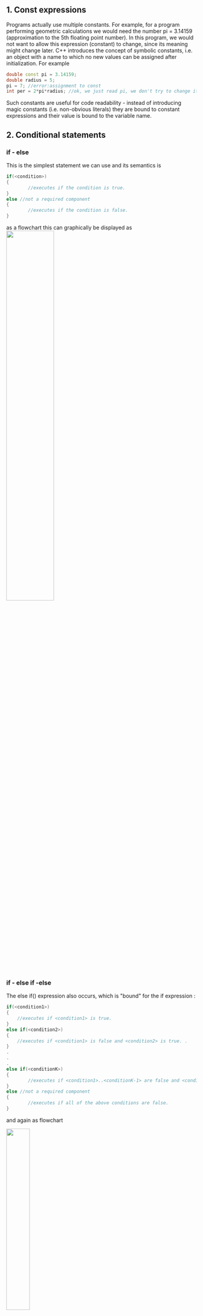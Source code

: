 <h2 id="">1. Const expressions</h2>  

Programs actually use multiple constants. For example, for a program performing geometric calculations we would need the number pi = 3.14159 (approximation to the 5th floating point number). In this program, we would not want to allow this expression (constant) to change, since its meaning might change later. C++ introduces the concept of symbolic constants, i.e. an object with a name to which no new values can be assigned after initialization. For example  
```c++
double const pi = 3.14159; 
double radius = 5;
pi = 7; //error:assignment to const
int per = 2*pi*radius; //ok, we just read pi, we don't try to change it
```
 Such constants are useful for code readability - instead of introducing magic constants (i.e. non-obvious literals) they are bound to constant expressions and their value is bound to the variable name. 

## 2. Conditional statements

<h3 id="">if - else</h3>
This is the simplest statement we can use and its semantics is  

```c++
if(<condition>)
{
		//executes if the condition is true. 
}
else //not a required component
{
		//executes if the condition is false. 
}
```

as a flowchart this can graphically be displayed as  
<img src="https://codeforwin.org/wp-content/uploads/2017/08/if-else-statement-flow-chart.png" width=50% height=50%>   

<h3 id="">if - else if -else</h3>
The else if(<condition>) expression also occurs, which is "bound" for the if expression :  
	
```c++
if(<condition1>)
{
	//executes if <condition1> is true. 
}
else if(<condition2>)
{
	//executes if <condition1> is false and <condition2> is true. . 
}
.
.
.
else if(<conditionK>)
{
		//executes if <condition1>..<conditionK-1> are false and <conditionK> is true. . 
}
else //not a required component
{
		//executes if all of the above conditions are false. 
}
```
and again as flowchart  
	
<img src="https://codeforwin.org/wp-content/uploads/2017/08/ladder-if...else_...if-statement-flow-chart.png" width=35% height=35%>   
	
<h2 id="">Switch statement</h2>
	
It is used to execute a piece of code, choosing from multiple alternatives.
```c++	
switch(<expression>)
{
	case const-expression-1:
	//code block to const-expression-1.. 
	break; //optional - if we
	case const-expression-2:
	//code block to const-expression-2.. 
	break; //optional
	...
	case const-expression-n: 
	//code block to const-expression-n.. 
	break; //optional

	default:
	//code block to the default case
	break; //optional.
}
```
break indicates to terminate the "loop" - its use is optional, but if it is missing - it directly invades the blocks corresponding to the next case (i.e. without checking) and executes them until it reaches break  
<img src="https://cdn.programiz.com/sites/tutorial2program/files/flowchart-switch-statement.jpg" width=35% height=35%>     

<h3 id="">Ternary operator</h3>
The ternary operator (or shorthand if-else) is an expression that basically inherits the functionality of if-else, its semantics is
	
```c++
<condition> ? <expression1> : <expression2>
```

If the condition is true, the evaluation of expression1 is returned.
If false, the evaluation of expression2 is returned.
